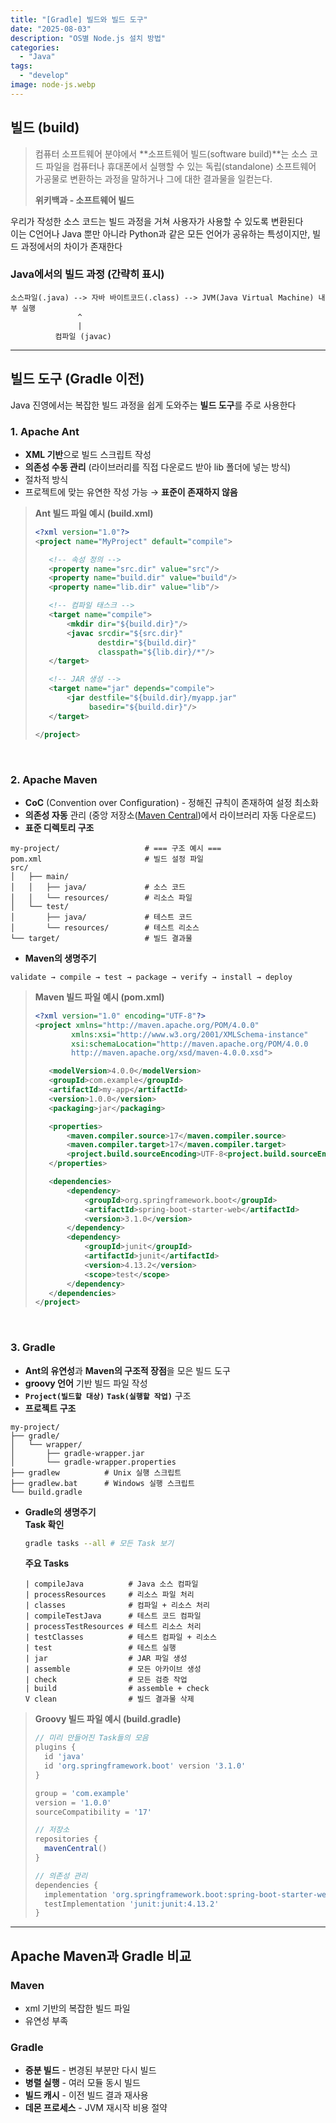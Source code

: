 ```yaml
---
title: "[Gradle] 빌드와 빌드 도구"
date: "2025-08-03"
description: "OS별 Node.js 설치 방법"
categories:
  - "Java"
tags:
  - "develop"
image: node-js.webp
---
```


## 빌드 (build)

> 컴퓨터 소프트웨어 분야에서 **소프트웨어 빌드(software build)**는 소스 코드 파일을 컴퓨터나 휴대폰에서 실행할 수 있는 독립(standalone) 소프트웨어 가공물로 변환하는 과정을 말하거나 그에 대한 결과물을 일컫는다.
>
> **위키백과 - 소프트웨어 빌드**

우리가 작성한 소스 코드는 빌드 과정을 거쳐 사용자가 사용할 수 있도록 변환된다  
이는 C언어나 Java 뿐만 아니라 Python과 같은 모든 언어가 공유하는 특성이지만, 빌드 과정에서의 차이가 존재한다

### Java에서의 빌드 과정 (간략히 표시)

```plain text
소스파일(.java) --> 자바 바이트코드(.class) --> JVM(Java Virtual Machine) 내부 실행
               ^
               |
          컴파일 (javac)
```

---

## 빌드 도구 (Gradle 이전)

Java 진영에서는 복잡한 빌드 과정을 쉽게 도와주는 **빌드 도구**를 주로 사용한다

### 1. Apache Ant

- **XML 기반**으로 빌드 스크립트 작성
- **의존성 수동 관리** (라이브러리를 직접 다운로드 받아 lib 폴더에 넣는 방식)
- 절차적 방식
- 프로젝트에 맞는 유연한 작성 가능 $\to$ **표준이 존재하지 않음**

> **Ant 빌드 파일 예시 (build.xml)**
>
> ```xml
> <?xml version="1.0"?>
> <project name="MyProject" default="compile">
>
>    <!-- 속성 정의 -->
>    <property name="src.dir" value="src"/>
>    <property name="build.dir" value="build"/>
>    <property name="lib.dir" value="lib"/>
>
>    <!-- 컴파일 태스크 -->
>    <target name="compile">
>        <mkdir dir="${build.dir}"/>
>        <javac srcdir="${src.dir}"
>               destdir="${build.dir}"
>               classpath="${lib.dir}/*"/>
>    </target>
>
>    <!-- JAR 생성 -->
>    <target name="jar" depends="compile">
>        <jar destfile="${build.dir}/myapp.jar"
>             basedir="${build.dir}"/>
>    </target>
>
> </project>
> ```

<br />

### 2. Apache Maven

- **CoC** (Convention over Configuration) - 정해진 규칙이 존재하여 설정 최소화
- **의존성 자동** 관리 (중앙 저장소([Maven Central](https://repo.maven.apache.org/maven2/))에서 라이브러리 자동 다운로드)
- **표준 디렉토리 구조**

```text
my-project/                   # === 구조 예시 ===
pom.xml                       # 빌드 설정 파일
src/
│   ├── main/
│   │   ├── java/             # 소스 코드
│   │   └── resources/        # 리소스 파일
│   └── test/
│       ├── java/             # 테스트 코드
│       └── resources/        # 테스트 리소스
└── target/                   # 빌드 결과물
```

- **Maven의 생명주기**

```text
validate → compile → test → package → verify → install → deploy
```

> **Maven 빌드 파일 예시 (pom.xml)**
>
> ```xml
> <?xml version="1.0" encoding="UTF-8"?>
> <project xmlns="http://maven.apache.org/POM/4.0.0"
>         xmlns:xsi="http://www.w3.org/2001/XMLSchema-instance"
>         xsi:schemaLocation="http://maven.apache.org/POM/4.0.0
>         http://maven.apache.org/xsd/maven-4.0.0.xsd">
>
>    <modelVersion>4.0.0</modelVersion>
>    <groupId>com.example</groupId>
>    <artifactId>my-app</artifactId>
>    <version>1.0.0</version>
>    <packaging>jar</packaging>
>
>    <properties>
>        <maven.compiler.source>17</maven.compiler.source>
>        <maven.compiler.target>17</maven.compiler.target>
>        <project.build.sourceEncoding>UTF-8<project.build.sourceEncoding>
>    </properties>
>
>    <dependencies>
>        <dependency>
>            <groupId>org.springframework.boot</groupId>
>            <artifactId>spring-boot-starter-web</artifactId>
>            <version>3.1.0</version>
>        </dependency>
>        <dependency>
>            <groupId>junit</groupId>
>            <artifactId>junit</artifactId>
>            <version>4.13.2</version>
>            <scope>test</scope>
>        </dependency>
>    </dependencies>
> </project>
> ```

  <br />

### 3. Gradle

- **Ant의 유연성**과 **Maven의 구조적 장점**을 모은 빌드 도구
- **groovy 언어** 기반 빌드 파일 작성
- **`Project(빌드할 대상)`** **`Task(실행할 작업)`** 구조
- **프로젝트 구조**

```text
my-project/
├── gradle/
│   └── wrapper/
│       ├── gradle-wrapper.jar
│       └── gradle-wrapper.properties
├── gradlew          # Unix 실행 스크립트
├── gradlew.bat      # Windows 실행 스크립트
└── build.gradle
```

- **Gradle의 생명주기**  
   **Task 확인**

  ```bash
  gradle tasks --all # 모든 Task 보기
  ```

  **주요 Tasks**

  ```text
  | compileJava          # Java 소스 컴파일
  | processResources     # 리소스 파일 처리
  | classes              # 컴파일 + 리소스 처리
  | compileTestJava      # 테스트 코드 컴파일
  | processTestResources # 테스트 리소스 처리
  | testClasses          # 테스트 컴파일 + 리소스
  | test                 # 테스트 실행
  | jar                  # JAR 파일 생성
  | assemble             # 모든 아카이브 생성
  | check                # 모든 검증 작업
  | build                # assemble + check
  V	clean                # 빌드 결과물 삭제
  ```

> **Groovy 빌드 파일 예시 (build.gradle)**
>
> ```groovy
> // 미리 만들어진 Task들의 모음
> plugins {
>   id 'java'
>   id 'org.springframework.boot' version '3.1.0'
> }
>
> group = 'com.example'
> version = '1.0.0'
> sourceCompatibility = '17'
>
> // 저장소
> repositories {
>   mavenCentral()
> }
>
> // 의존성 관리
> dependencies {
>   implementation 'org.springframework.boot:spring-boot-starter-web'
>   testImplementation 'junit:junit:4.13.2'
> }
> ```

---

## Apache Maven과 Gradle 비교

### Maven

- xml 기반의 복잡한 빌드 파일
- 유연성 부족

### Gradle

- **증분 빌드** - 변경된 부분만 다시 빌드
- **병렬 실행** - 여러 모듈 동시 빌드
- **빌드 캐시** - 이전 빌드 결과 재사용
- **데몬 프로세스** - JVM 재시작 비용 절약
